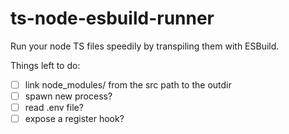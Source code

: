 # ts-node-esbuild-runner

Run your node TS files speedily by transpiling them with ESBuild.

Things left to do:

- [ ] link node_modules/ from the src path to the outdir
- [ ] spawn new process?
- [ ] read .env file?
- [ ] expose a register hook?
